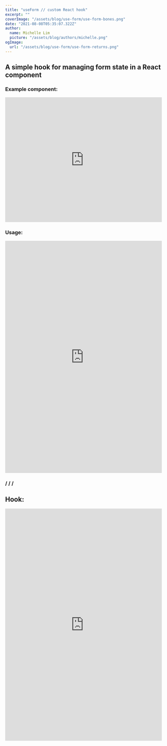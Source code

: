 ```yaml
---
title: "useForm // custom React hook"
excerpt: ""
coverImage: "/assets/blog/use-form/use-form-bones.png"
date: "2021-08-08T05:35:07.322Z"
author:
  name: Michelle Lim
  picture: "/assets/blog/authors/michelle.png"
ogImage:
  url: "/assets/blog/use-form/use-form-returns.png"
---
```


## A simple hook for managing form state in a React component

### Example component:

<iframe height="400" style="width: 100%;" scrolling="no" title="useForm custom hook" src="https://codepen.io/mslim/embed/eYWQPgq?default-tab=result&theme-id=light" frameborder="no" loading="lazy" allowtransparency="true" allowfullscreen="true">
  See the Pen <a href="https://codepen.io/mslim/pen/eYWQPgq">
  useForm custom hook</a> by Michelle Lim (<a href="https://codepen.io/mslim">@mslim</a>)
  on <a href="https://codepen.io">CodePen</a>.
</iframe>

### Usage:

<iframe height="744" style="width: 100%;" scrolling="no" title="useForm custom hook - component only" src="https://codepen.io/mslim/embed/gOWQBLo?height=744&theme-id=39676&default-tab=js" frameborder="no" loading="lazy" allowtransparency="true" allowfullscreen="true">
  See the Pen <a href="https://codepen.io/mslim/pen/gOWQBLo">
  useForm custom hook - component only</a> by Michelle Lim (<a href="https://codepen.io/mslim">@mslim</a>)
  on <a href="https://codepen.io">CodePen</a>.
</iframe>

### / / /
## Hook:

<iframe height="744" style="width: 100%;" scrolling="no" title="useForm custom hook - hook only" src="https://codepen.io/mslim/embed/QWvJVwp?height=744&theme-id=39676&default-tab=js" frameborder="no" loading="lazy" allowtransparency="true" allowfullscreen="true">
  See the Pen <a href="https://codepen.io/mslim/pen/QWvJVwp">
  useForm custom hook - hook only</a> by Michelle Lim (<a href="https://codepen.io/mslim">@mslim</a>)
  on <a href="https://codepen.io">CodePen</a>.
</iframe>